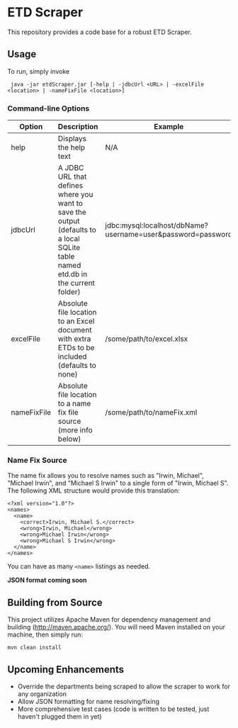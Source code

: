 ETD Scraper
================

This repository provides a code base for a robust ETD Scraper.

## Usage

To run, simply invoke

``` java -jar etdScraper.jar [-help | -jdbcUrl <URL> | -excelFile <location> | -nameFixFile <location>]```

### Command-line Options

| Option | Description | Example |
|--------|-------------|---------|
| help | Displays the help text | N/A |
| jdbcUrl | A JDBC URL that defines where you want to save the output (defaults to a local SQLite table named etd.db in the current folder) | jdbc:mysql:localhost/dbName?username=user&password=password |
| excelFile | Absolute file location to an Excel document with extra ETDs to be included (defaults to none) | /some/path/to/excel.xlsx |
| nameFixFile | Absolute file location to a name fix file source (more info below) | /some/path/to/nameFix.xml

### Name Fix Source

The name fix allows you to resolve names such as "Irwin, Michael", "Michael Irwin", and "Michael S Irwin" to a single form of "Irwin, Michael S".  The following XML structure would provide this translation:

```
<?xml version="1.0"?>
<names>
  <name>
    <correct>Irwin, Michael S.</correct>
    <wrong>Irwin, Michael</wrong>
    <wrong>Michael Irwin</wrong>
    <wrong>Michael S Irwin</wrong>
  </name>
</names>
```

You can have as many ```<name>``` listings as needed.

**JSON format coming soon**

## Building from Source

This project utilizes Apache Maven for dependency management and building (http://maven.apache.org/).  You will need Maven installed on your machine, then simply run:

```
mvn clean install
```

## Upcoming Enhancements

- Override the departments being scraped to allow the scraper to work for any organization
- Allow JSON formatting for name resolving/fixing
- More comprehensive test cases (code is written to be tested, just haven't plugged them in yet)

